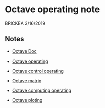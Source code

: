 # Octave operating note

BRICKEA
3/16/2019

## Notes

* [Octave Doc](OctaveDoc.pdf)

* [Octave operating](Octave-Operating.md)

* [Octave control operating](Octave-Control-Operating.md)

* [Octave matrix](Octave-Matrix.md)

* [Octave computing operating](Octave-Computing-Operating.md)

* [Octave ploting](Octave-Ploting.md)